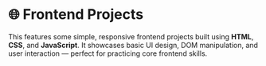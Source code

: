 # 🌐 Frontend Projects

This features some  simple, responsive frontend projects built using **HTML**, **CSS**, and **JavaScript**. It showcases basic UI design, DOM manipulation, and user interaction — perfect for practicing core frontend skills.



